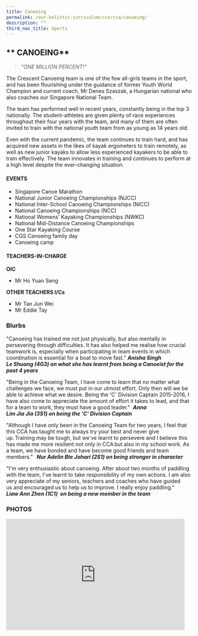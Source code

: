```yaml
---
title: Canoeing
permalink: /our-holistic-curriculum/cce/cca/canoeing/
description: ""
third_nav_title: Sports
---
```

## ** CANOEING**
> *"ONE MILLION PERCENT!"*

The Crescent Canoeing team is one of the few all-girls teams in the sport, and has been flourishing under the guidance of former Youth World Champion and current coach, Mr Denes Szaszak, a Hungarian national who also coaches our Singapore National Team.  
  
The team has performed well in recent years, constantly being in the top 3 nationally. The student-athletes are given plenty of race experiences throughout their four years with the team, and many of them are often invited to train with the national youth team from as young as 14 years old.  
  
Even with the current pandemic, the team continues to train hard, and has acquired new assets in the likes of kayak ergometers to train remotely, as well as new junior kayaks to allow less experienced kayakers to be able to train effectively. The team innovates in training and continues to perform at a high level despite the ever-changing situation.

#### **EVENTS**
*    Singapore Canoe Marathon
*   National Junior Canoeing Championships (NJCC)
*   National Inter-School Canoeing Championships (NICC)
*   National Canoeing Championships (NCC)
*   National Womens’ Kayaking Championships (NWKC)
*   National Mid-Distance Canoeing Championships
*   One Star Kayaking Course
*   CGS Canoeing family day
*   Canoeing camp


#### **TEACHERS-IN-CHARGE**

**OIC**
* Mr Ho Yuan Seng

**OTHER TEACHERS I/Cs**

* Mr Tan Jun Wei
* Mr Eddie Tay


### **Blurbs**
"Canoeing has trained me not just physically, but also mentally in persevering through difficulties. It has also helped me realise how crucial teamwork is, especially when participating in team events in which coordination is essential for a boat to move fast."
***Anisha Singh Le Shuang (4G3) on what she has learnt from being a Canoeist for the past 4 years***

"Being in the Canoeing Team, I have come to learn that no matter what challenges we face, we must put in our utmost effort. Only then will we be able to achieve what we desire. Being the 'C' Division Captain 2015-2016, I have also come to appreciate the amount of effort it takes to lead, and that for a team to work, they must have a good leader." 
***Anna Lim Jia Jia (3S1) on being the 'C' Division Captain***


"Although I have only been in the Canoeing Team for two years, I feel that this CCA has taught me to always try your best and never give up. Training may be tough, but we've learnt to persevere and I believe this has made me more resilient not only in CCA but also in my school work. As a team, we have bonded and have become good friends and team members."  
***Nur Adelin Bte Johari (2S1) on being stronger in character***

"I'm very enthusiastic about canoeing. After about two months of paddling with the team, I've learnt to take responsibility of my own actions. I am also very appreciate of my seniors, teachers and coaches who have guided us and encouraged us to help us to improve. I really enjoy paddling." 
***Liaw Ann Zhen (1C1)  on being a new member in the team***


### **PHOTOS** ###

<iframe src="https://docs.google.com/presentation/d/e/2PACX-1vTiM4fCMPyWPE14PuIEDwfRRYomhV73xIN7ACzWp6RMWtnq_1kcP6dhBHgoprDpdyY30CjmBlGUF2bB/embed?start=true&loop=true&delayms=3000" frameborder="0" width="480" height="299" allowfullscreen="true"></iframe>